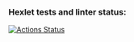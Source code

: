 ### Hexlet tests and linter status:
[![Actions Status](https://github.com/isour/frontend-project-lvl3/workflows/hexlet-check/badge.svg)](https://github.com/isour/frontend-project-lvl3/actions)